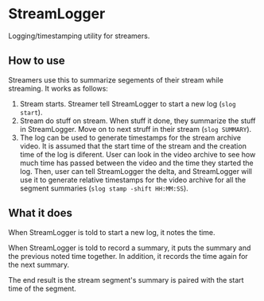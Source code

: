 # StreamLogger

Logging/timestamping utility for streamers.

## How to use

Streamers use this to summarize segements of their stream while streaming. It works as follows:

1. Stream starts. Streamer tell StreamLogger to start a new log (`slog start`).
2. Stream do stuff on stream. When stuff it done, they summarize the stuff in StreamLogger. Move on to next
   struff in their stream (`slog SUMMARY`).
3. The log can be used to generate timestamps for the stream archive video. It is assumed that the start time
   of the stream and the creation time of the log is diferent. User can look in the video archive to see how
   much time has passed between the video and the time they started the log. Then, user can tell StreamLogger
   the delta, and StreamLogger will use it to generate relative timestamps for the video archive for all the
   segment summaries (`slog stamp -shift HH:MM:SS`).


## What it does

When StreamLogger is told to start a new log, it notes the time.

When StreamLogger is told to record a summary, it puts the summary and the previous noted time together. In
addition, it records the time again for the next summary.

The end result is the stream segment's summary is paired with the start time of the segment.
